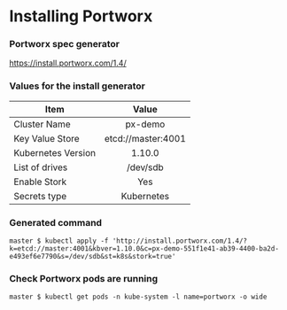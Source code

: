 # Installing Portworx

### Portworx spec generator
https://install.portworx.com/1.4/

### Values for the install generator

| Item               | Value                 |
| -------------------|:---------------------:|
| Cluster Name       | px-demo               |
| Key Value Store    | etcd://master:4001    |
| Kubernetes Version | 1.10.0                |
| List of drives     | /dev/sdb              |
| Enable Stork       | Yes                   |
| Secrets type       | Kubernetes            |

### Generated command
```
master $ kubectl apply -f 'http://install.portworx.com/1.4/?k=etcd://master:4001&kbver=1.10.0&c=px-demo-551f1e41-ab39-4400-ba2d-e493ef6e7790&s=/dev/sdb&st=k8s&stork=true'
```

### Check Portworx pods are running
`master $ kubectl get pods -n kube-system -l name=portworx -o wide`